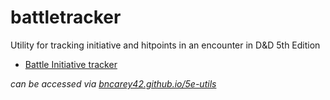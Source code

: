 # battletracker
Utility for tracking initiative and hitpoints in an encounter in D&amp;D 5th Edition

* [Battle Initiative tracker](./index.html)

*can be accessed via [bncarey42.github.io/5e-utils](https://bncarey42.github.io/5e-utils)*
